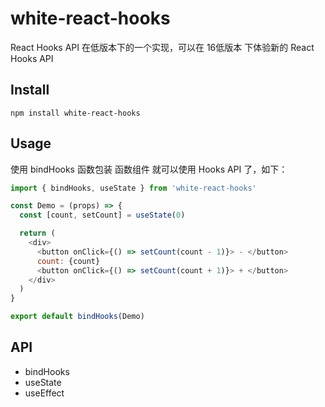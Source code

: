 # white-react-hooks

React Hooks API 在低版本下的一个实现，可以在 16低版本 下体验新的 React Hooks API

## Install

```shell
npm install white-react-hooks
```

## Usage

使用 bindHooks 函数包装 函数组件 就可以使用 Hooks API 了，如下：

```javascript
import { bindHooks, useState } from 'white-react-hooks'

const Demo = (props) => {
  const [count, setCount] = useState(0)

  return (
    <div>
      <button onClick={() => setCount(count - 1)}> - </button>
      count: {count}
      <button onClick={() => setCount(count + 1)}> + </button>
    </div>
  )
}

export default bindHooks(Demo)
```

## API

- bindHooks
- useState
- useEffect
